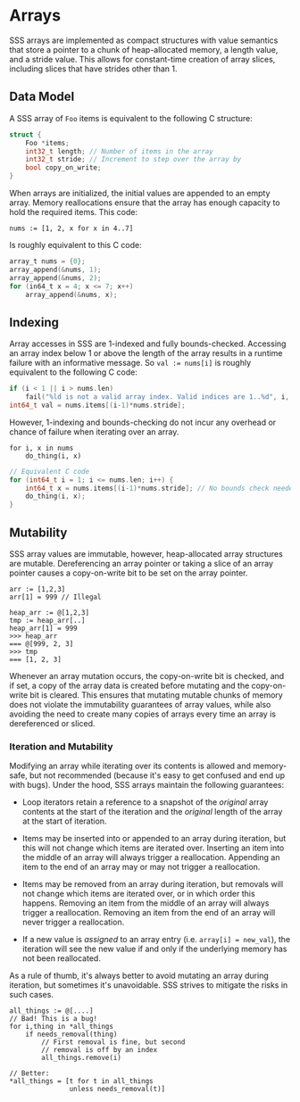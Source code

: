 # Arrays

SSS arrays are implemented as compact structures with value semantics that
store a pointer to a chunk of heap-allocated memory, a length value, and a
stride value. This allows for constant-time creation of array slices, including
slices that have strides other than 1.

## Data Model

A SSS array of `Foo` items is equivalent to the following C structure:

```c
struct {
    Foo *items;
    int32_t length; // Number of items in the array
    int32_t stride; // Increment to step over the array by
    bool copy_on_write;
}
```

When arrays are initialized, the initial values are appended to an empty array.
Memory reallocations ensure that the array has enough capacity to hold the
required items. This code:

```SSS
nums := [1, 2, x for x in 4..7] 
```

Is roughly equivalent to this C code:

```c
array_t nums = {0};
array_append(&nums, 1);
array_append(&nums, 2);
for (in64_t x = 4; x <= 7; x++)
    array_append(&nums, x);
```


## Indexing

Array accesses in SSS are 1-indexed and fully bounds-checked. Accessing an
array index below 1 or above the length of the array results in a runtime
failure with an informative message. So `val := nums[i]` is roughly equivalent
to the following C code:

```c
if (i < 1 || i > nums.len)
    fail("%ld is not a valid array index. Valid indices are 1..%d", i, nums.len);
int64_t val = nums.items[(i-1)*nums.stride];
```

However, 1-indexing and bounds-checking do not incur any overhead or chance of
failure when iterating over an array.

```SSS
for i, x in nums
    do_thing(i, x)
```

```c
// Equivalent C code
for (int64_t i = 1; i <= nums.len; i++) {
    int64_t x = nums.items[(i-1)*nums.stride]; // No bounds check needed
    do_thing(i, x);
}
```

## Mutability

SSS array values are immutable, however, heap-allocated array structures are
mutable. Dereferencing an array pointer or taking a slice of an array pointer
causes a copy-on-write bit to be set on the array pointer.

```
arr := [1,2,3]
arr[1] = 999 // Illegal

heap_arr := @[1,2,3]
tmp := heap_arr[..]
heap_arr[1] = 999
>>> heap_arr
=== @[999, 2, 3]
>>> tmp
=== [1, 2, 3]
```

Whenever an array mutation occurs, the copy-on-write bit is checked, and if
set, a copy of the array data is created before mutating and the copy-on-write
bit is cleared. This ensures that mutating mutable chunks of memory does not
violate the immutability guarantees of array values, while also avoiding the
need to create many copies of arrays every time an array is dereferenced or
sliced.


### Iteration and Mutability

Modifying an array while iterating over its contents is allowed and
memory-safe, but not recommended (because it's easy to get confused and end up
with bugs). Under the hood, SSS arrays maintain the following guarantees:

- Loop iterators retain a reference to a snapshot of the *original* array
  contents at the start of the iteration and the *original* length of the array
  at the start of iteration.

- Items may be inserted into or appended to an array during iteration, but this 
  will not change which items are iterated over. Inserting an item into the
  middle of an array will always trigger a reallocation. Appending an item to
  the end of an array may or may not trigger a reallocation.

- Items may be removed from an array during iteration, but removals will not
  change which items are iterated over, or in which order this happens.
  Removing an item from the middle of an array will always trigger a
  reallocation. Removing an item from the end of an array will never trigger a
  reallocation.

- If a new value is _assigned_ to an array entry (i.e. `array[i] = new_val`),
  the iteration will see the new value if and only if the underlying memory
  has not been reallocated.

As a rule of thumb, it's always better to avoid mutating an array during
iteration, but sometimes it's unavoidable. SSS strives to mitigate the risks
in such cases.

```SSS
all_things := @[....]
// Bad! This is a bug!
for i,thing in *all_things
    if needs_removal(thing)
        // First removal is fine, but second
        // removal is off by an index
        all_things.remove(i)

// Better:
*all_things = [t for t in all_things
               unless needs_removal(t)]

```
